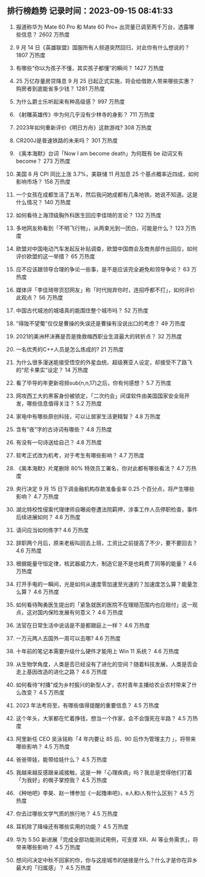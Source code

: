
## 排行榜趋势 记录时间：2023-09-15 08:41:33
  
  1. 报道称华为 Mate 60 Pro 和 Mate 60 Pro+ 出货量已调至两千万台，透露哪些信息？ 2602 万热度
    
  2. 9 月 14 日《英雄联盟》国服所有人频道突然回归，对此你有什么想说的？ 1807 万热度
    
  3. 有哪些“你以为孩子不懂，其实孩子都懂”的瞬间？ 1427 万热度
    
  4. 25 万亿存量房贷降息 9 月 25 日起正式实施，将会给借款人带来哪些实惠？购房者到底能省多少钱？ 1281 万热度
    
  5. 为什么爵士乐听起来有种高级感？ 997 万热度
    
  6. 《射雕英雄传》中为何几乎没有少林寺的身影？ 711 万热度
    
  7. 2023年如何重新评价《明日方舟》这款游戏? 308 万热度
    
  8. CR200J是普速铁路的未来吗？ 301 万热度
    
  9. 《奥本海默》台词「Now I am become death」为何既有 be 动词又有 become？ 273 万热度
    
  10. 美国 8 月 CPI 同比上涨 3.7%，美联储 11 月加息 25 个基点概率近四成，如何影响市场？ 158 万热度
    
  11. 一个女孩在成都生活了五年，然后我问她成都有几条地铁。她说不知道。这是什么情况？ 140 万热度
    
  12. 如何看待上海顶级胸外科医生回应李佳琦的言论？ 132 万热度
    
  13. 多地网友称看到「不明飞行物」，从两束光到一团白，可能是什么？ 123 万热度
    
  14. 欧盟对中国电动汽车发起反补贴调查，欧盟中国商会及商务部作出回应，如何评价欧盟的这一举措？ 65 万热度
    
  15. 应不应该跟领导合理的争论一些事，是不是应该完全避免和领导争论？ 63 万热度
    
  16. 媒体评「李佳琦带货怼网友」称「时代抛弃你时，连招呼都不打」，如何评价此观点？ 56 万热度
    
  17. 中国古代城池的城墙真的能围住整个城市吗？ 52 万热度
    
  18. “得陇不望蜀”仅仅是曹操的失误还是曹操有没说出口的考虑？ 49 万热度
    
  19. 2021的美洲杯决赛是否是挽救梅西职业生涯最大的转折点？ 32 万热度
    
  20. 一名优秀的C++人员是怎么炼成的? 21 万热度
    
  21. 为什么很多漫迷能接受悟空的外星血统、超级赛亚人设定，却接受不了路飞的“尼卡果实”设定？ 14 万热度
    
  22. 看了毕导的年更新视频sub(n,n,17)之后，你有何感想？ 5.7 万热度
    
  23. 网攻西工大的黑客身份被锁定，「二次约会」间谍软件由美国国家安全局开发，哪些信息值得关注？ 5.2 万热度
    
  24. 家电中有哪些原创科技，可以让居家生活更精智？ 4.8 万热度
    
  25. 含有“夜”字的古诗词有哪些？ 4.8 万热度
    
  26. 有没有一句诗送给自己？ 4.8 万热度
    
  27. 软考正式改为机考，对于考生有哪些影响？ 4.7 万热度
    
  28. 《奥本海默》片尾删除 80% 特效员工署名，你对此都有哪些看法？ 4.7 万热度
    
  29. 央行决定 9 月 15 日下调金融机构存款准备金率 0.25 个百分点，将产生哪些影响？ 4.7 万热度
    
  30. 湖北特校性侵案代理律师自曝阅卷遭法院羁押，涉事工作人员停职检查，事件后续进展如何？ 4.6 万热度
    
  31. 请问应当如何练字? 4.6 万热度
    
  32. 辞职两个月后，原来老板叫回去上班，工资比之前提高了不少，要不要回去？ 4.6 万热度
    
  33. 根据能量守恒定律，核武器威力大，制造它是不是也耗费了同等的能量？ 4.6 万热度
    
  34. 打开手电的一瞬间，光是如何从速度零加速至光速的？加速度怎么算？能量怎么算？ 4.6 万热度
    
  35. 如何看待陶勇医生提出的「紧急就医的医院不在理赔范围内也应赔付」这一观点，这对国内保险发展有何意义？ 4.6 万热度
    
  36. 法官在日常生活中说话是不是都跟庭上一样？ 4.6 万热度
    
  37. 一万元两人去国外一周可以去哪? 4.6 万热度
    
  38. 十年前的笔记本需要升级什么硬件才能用上 Win 11 系统？ 4.6 万热度
    
  39. 从生物学角度，人类是否已经没有了进化的空间？随着科技发展，人类是否会走上基因改造的进化之路？ 4.6 万热度
    
  40. 如何看待“村播”成为乡村振兴的新型人才，农村青年主播给农业农村带来了什么改变？ 4.5 万热度
    
  41. 2023 年法考将至，有哪些值得提醒的重要信息？ 4.5 万热度
    
  42. 这个年头，大家都在忙着挣钱，想当一个作家，会不会饿死在半路？ 4.5 万热度
    
  43. 阿里新任 CEO 吴泳铭称「4 年内要让 85 后、90 后作为管理主力 」，将带来哪些影响？ 4.5 万热度
    
  44. 爸爸带娃，能带给娃什么？ 4.5 万热度
    
  45. 我越来越反感跟亲戚接触，这是一种「心理疾病」吗？我总是觉得他们打着「为我好」的幌子掌控我？ 4.5 万热度
    
  46. 《种地吧》李昊、赵一博参加《一起撸串吧》，e人和i人有什么区别？ 4.5 万热度
    
  47. 你去过哪些文学气质的旅行地？ 4.5 万热度
    
  48. 耳机除了降噪还有哪些实用的功能？ 4.5 万热度
    
  49. 华为 5.5G 新进展「完成全部功能测试用例，可支撑 XR、AI 等业务需求」，将带来哪些影响？ 4.5 万热度
    
  50. 想问问决定中秋不回家的你，你与这座城市的链接是什么？什么才是你在异乡最大的「归属感」？ 4.5 万热度
    